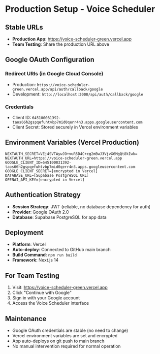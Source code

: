 # Production Setup - Voice Scheduler

## Stable URLs
- **Production App**: https://voice-scheduler-green.vercel.app
- **Team Testing**: Share the production URL above

## Google OAuth Configuration
### Redirect URIs (in Google Cloud Console)
- Production: `https://voice-scheduler-green.vercel.app/api/auth/callback/google`  
- Development: `http://localhost:3000/api/auth/callback/google`

### Credentials
- Client ID: `645100031392-taos66h2gspqefuhtvbp7mid0qerr4n3.apps.googleusercontent.com`
- Client Secret: Stored securely in Vercel environment variables

## Environment Variables (Vercel Production)
```
NEXTAUTH_SECRET=VEj4SVTAywJO+vuR5D4C+cg2mBwJ3VjvX6MgQt8kIwk=
NEXTAUTH_URL=https://voice-scheduler-green.vercel.app
GOOGLE_CLIENT_ID=645100031392-taos66h2gspqefuhtvbp7mid0qerr4n3.apps.googleusercontent.com
GOOGLE_CLIENT_SECRET=[encrypted in Vercel]
DATABASE_URL=[Supabase PostgreSQL URL]
OPENAI_API_KEY=[encrypted in Vercel]
```

## Authentication Strategy
- **Session Strategy**: JWT (reliable, no database dependency for auth)
- **Provider**: Google OAuth 2.0
- **Database**: Supabase PostgreSQL for app data

## Deployment
- **Platform**: Vercel
- **Auto-deploy**: Connected to GitHub main branch
- **Build Command**: `npm run build`
- **Framework**: Next.js 14

## For Team Testing
1. Visit: https://voice-scheduler-green.vercel.app
2. Click "Continue with Google"
3. Sign in with your Google account
4. Access the Voice Scheduler interface

## Maintenance
- Google OAuth credentials are stable (no need to change)
- Vercel environment variables are set and encrypted
- App auto-deploys on git push to main branch
- No manual intervention required for normal operation